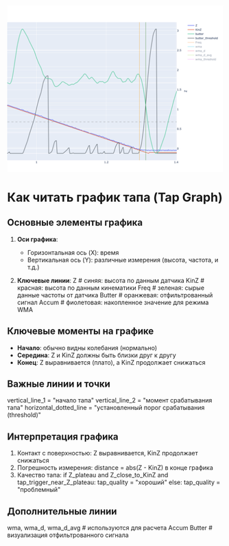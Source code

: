 



![alt text](tap.png)

# Как читать график тапа (Tap Graph)

## Основные элементы графика

1. **Оси графика**:
   - Горизонтальная ось (X): время
   - Вертикальная ось (Y): различные измерения (высота, частота, и т.д.)

2. **Ключевые линии**:
   Z     # синяя: высота по данным датчика
   KinZ  # красная: высота по данным кинематики
   Freq  # зеленая: сырые данные частоты от датчика
   Butter # оранжевая: отфильтрованный сигнал
   Accum # фиолетовая: накопленное значение для режима WMA

## Ключевые моменты на графике

- **Начало**: обычно видны колебания (нормально)
- **Середина**: Z и KinZ должны быть близки друг к другу
- **Конец**: Z выравнивается (плато), а KinZ продолжает снижаться

## Важные линии и точки

vertical_line_1 = "начало тапа"
vertical_line_2 = "момент срабатывания тапа"
horizontal_dotted_line = "установленный порог срабатывания (threshold)"

## Интерпретация графика

1. Контакт с поверхностью: Z выравнивается, KinZ продолжает снижаться
2. Погрешность измерения: distance = abs(Z - KinZ) в конце графика
3. Качество тапа: 
   if Z_plateau and Z_close_to_KinZ and tap_trigger_near_Z_plateau:
       tap_quality = "хороший"
   else:
       tap_quality = "проблемный"

## Дополнительные линии

wma, wma_d, wma_d_avg  # используются для расчета Accum
Butter  # визуализация отфильтрованного сигнала

